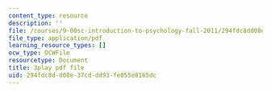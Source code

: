 ```yaml
---
content_type: resource
description: ''
file: /courses/9-00sc-introduction-to-psychology-fall-2011/294fdc8dd08e37cddd93fe055e8165dc_lanmHS0JwYI.pdf
file_type: application/pdf
learning_resource_types: []
ocw_type: OCWFile
resourcetype: Document
title: 3play pdf file
uid: 294fdc8d-d08e-37cd-dd93-fe055e8165dc
---
```

